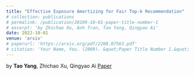 ```yaml
---
title: "Effective Exposure Amortizing for Fair Top-k Recommendation"
# collection: publications
# permalink: /publication/20109-10-01-paper-title-number-1
# excerpt: 'by Zhichao Xu, Anh Tran, Tao Yang, Qingyao Ai'
date: 2022-10-01
venue: 'arxiv'
# paperurl: 'https://arxiv.org/pdf/2208.07563.pdf'
# citation: 'Your Name, You. (2009). &quot;Paper Title Number 1.&quot; <i>Journal 1</i>. 1(1).'
---
```

<!-- This paper is about the number sdaf ure work. -->
by **Tao Yang**, Zhichao Xu, Qingyao Ai
[Paper](https://arxiv.org/pdf/2204.03046.pdf)

<!-- Recommended citation: Your Name, You. (2009). "Paper Title Number 1." <i>Journal 1</i>. 1(1). -->